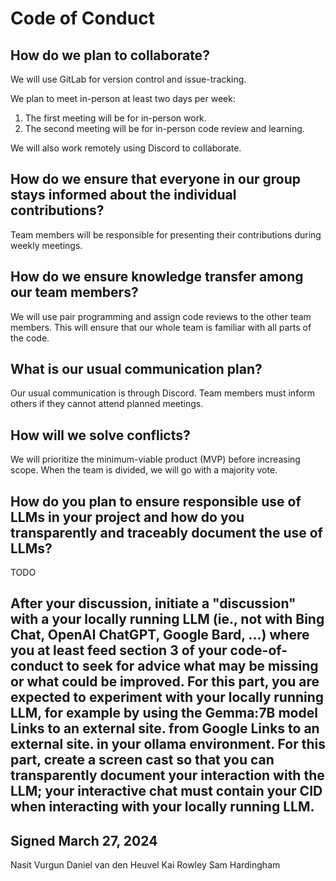 # Code of Conduct

## How do we plan to collaborate?
We will use GitLab for version control and issue-tracking.

We plan to meet in-person at least two days per week:
1. The first meeting will be for in-person work.
2. The second meeting will be for in-person code review and learning.

We will also work remotely using Discord to collaborate.

## How do we ensure that everyone in our group stays informed about the individual contributions?
Team members will be responsible for presenting their contributions during weekly meetings.

## How do we ensure knowledge transfer among our team members?
We will use pair programming and assign code reviews to the other team members. This will ensure that our whole team is familiar with all parts of the code.

## What is our usual communication plan?
Our usual communication is through Discord. Team members must inform others if they cannot attend planned meetings.

## How will we solve conflicts?
We will prioritize the minimum-viable product (MVP) before increasing scope. When the team is divided, we will go with a majority vote.

## How do you plan to ensure responsible use of LLMs in your project and how do you transparently and traceably document the use of LLMs?  
TODO

## After your discussion, initiate a "discussion" with a your locally running LLM (ie., not with Bing Chat, OpenAI ChatGPT, Google Bard, …) where you at least feed section 3 of your code-of-conduct to seek for advice what may be missing or what could be improved. For this part, you are expected to experiment with your locally running LLM, for example by using the Gemma:7B model Links to an external site. from Google Links to an external site. in your ollama environment. For this part, create a screen cast so that you can transparently document your interaction with the LLM; your interactive chat must contain your CID when interacting with your locally running LLM. 

## Signed March 27, 2024
Nasit Vurgun
Daniel van den Heuvel
Kai Rowley
Sam Hardingham
